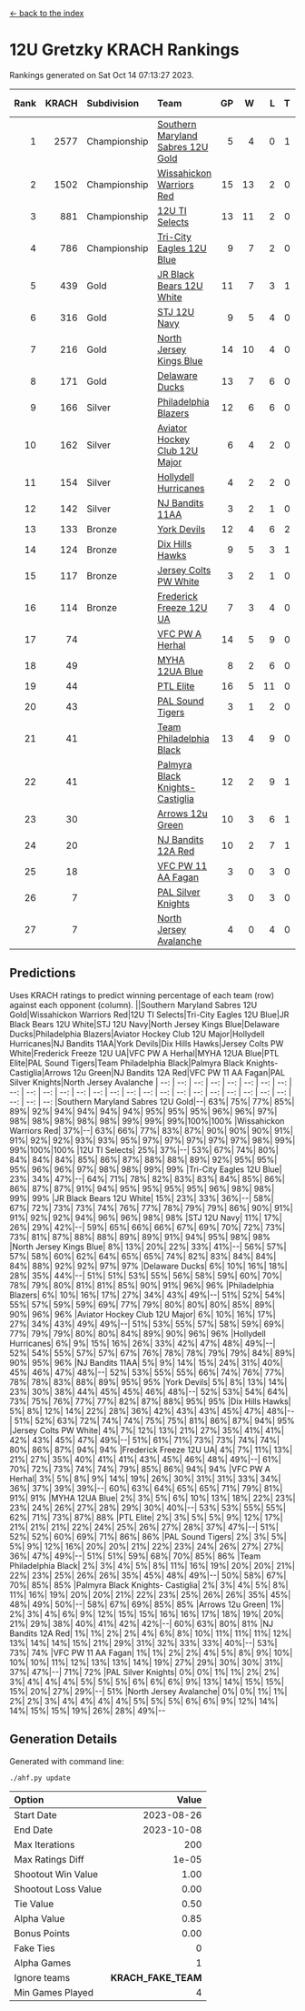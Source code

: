 [<- back to the index](readme.md)
# 12U Gretzky KRACH Rankings
Rankings generated on Sat Oct 14 07:13:27 2023.

Rank|KRACH|Subdivision|Team|GP|W|L|T|OTW|OTL|SoS|Exp Wins|Win Diff
---:|---:|:---|:---|---:|---:|---:|---:|---:|---:|---:|---:|---:
1|2577|Championship|[Southern Maryland Sabres 12U Gold](https://gamesheetstats.com/seasons/3659/teams/140463/schedule)|5|4|0|1|0|0|381|5.3|-0.0
2|1502|Championship|[Wissahickon Warriors Red](https://gamesheetstats.com/seasons/3659/teams/140468/schedule)|15|13|2|0|1|0|340|13.8|-0.0
3|881|Championship|[12U TI Selects](https://gamesheetstats.com/seasons/3659/teams/140450/schedule)|13|11|2|0|0|1|192|11.8|-0.0
4|786|Championship|[Tri-City Eagles 12U Blue](https://gamesheetstats.com/seasons/3659/teams/140466/schedule)|9|7|2|0|0|0|329|7.8|-0.0
5|439|Gold|[JR Black Bears 12U White](https://gamesheetstats.com/seasons/3659/teams/140456/schedule)|11|7|3|1|0|1|391|8.3|-0.0
6|316|Gold|[STJ 12U Navy](https://gamesheetstats.com/seasons/3659/teams/140464/schedule)|9|5|4|0|1|0|624|5.8|-0.0
7|216|Gold|[North Jersey Kings Blue](https://gamesheetstats.com/seasons/3659/teams/140459/schedule)|14|10|4|0|1|0|163|10.9|0.0
8|171|Gold|[Delaware Ducks](https://gamesheetstats.com/seasons/3659/teams/140453/schedule)|13|7|6|0|0|0|285|7.8|-0.0
9|166|Silver|[Philadelphia Blazers](https://gamesheetstats.com/seasons/3659/teams/140461/schedule)|12|6|6|0|1|0|538|6.8|-0.0
10|162|Silver|[Aviator Hockey Club 12U Major](https://gamesheetstats.com/seasons/3659/teams/140452/schedule)|6|4|2|0|0|0|407|4.9|0.0
11|154|Silver|[Hollydell Hurricanes](https://gamesheetstats.com/seasons/3659/teams/140777/schedule)|4|2|2|0|0|0|366|2.8|-0.0
12|142|Silver|[NJ Bandits 11AA](https://gamesheetstats.com/seasons/3659/teams/140782/schedule)|3|2|1|0|0|0|79|2.9|0.0
13|133|Bronze|[York Devils](https://gamesheetstats.com/seasons/3659/teams/140469/schedule)|12|4|6|2|1|0|455|5.8|-0.0
14|124|Bronze|[Dix Hills Hawks](https://gamesheetstats.com/seasons/3659/teams/140454/schedule)|9|5|3|1|0|0|118|6.4|0.0
15|117|Bronze|[Jersey Colts PW White](https://gamesheetstats.com/seasons/3659/teams/140778/schedule)|3|2|1|0|0|0|73|2.9|0.0
16|114|Bronze|[Frederick Freeze 12U UA](https://gamesheetstats.com/seasons/3659/teams/140455/schedule)|7|3|4|0|0|0|368|3.8|-0.0
17|74||[VFC PW A Herhal](https://gamesheetstats.com/seasons/3659/teams/140467/schedule)|14|5|9|0|0|0|313|5.8|-0.0
18|49||[MYHA 12UA Blue](https://gamesheetstats.com/seasons/3659/teams/140457/schedule)|8|2|6|0|0|1|426|2.8|-0.0
19|44||[PTL Elite](https://gamesheetstats.com/seasons/3659/teams/140462/schedule)|16|5|11|0|1|2|292|5.9|0.0
20|43||[PAL Sound Tigers](https://gamesheetstats.com/seasons/3659/teams/140486/schedule)|3|1|2|0|0|0|81|1.9|0.0
21|41||[Team Philadelphia Black](https://gamesheetstats.com/seasons/3659/teams/140465/schedule)|13|4|9|0|0|0|142|4.9|0.0
22|41||[Palmyra Black Knights- Castiglia](https://gamesheetstats.com/seasons/3659/teams/140460/schedule)|12|2|9|1|0|0|357|3.3|-0.0
23|30||[Arrows 12u Green](https://gamesheetstats.com/seasons/3659/teams/140451/schedule)|10|3|6|1|1|0|158|4.4|0.0
24|20||[NJ Bandits 12A Red](https://gamesheetstats.com/seasons/3659/teams/140458/schedule)|10|2|7|1|0|1|155|3.4|0.0
25|18||[VFC PW 11 AA Fagan](https://gamesheetstats.com/seasons/3659/teams/140789/schedule)|3|0|3|0|0|1|453|0.8|-0.0
26|7||[PAL Silver Knights](https://gamesheetstats.com/seasons/3659/teams/140514/schedule)|3|0|3|0|0|0|49|0.9|0.0
27|7||[North Jersey Avalanche](https://gamesheetstats.com/seasons/3659/teams/140783/schedule)|4|0|4|0|0|0|101|0.9|0.0

## Predictions
Uses KRACH ratings to predict winning percentage of each team (row) against each opponent (column).
||Southern Maryland Sabres 12U Gold|Wissahickon Warriors Red|12U TI Selects|Tri-City Eagles 12U Blue|JR Black Bears 12U White|STJ 12U Navy|North Jersey Kings Blue|Delaware Ducks|Philadelphia Blazers|Aviator Hockey Club 12U Major|Hollydell Hurricanes|NJ Bandits 11AA|York Devils|Dix Hills Hawks|Jersey Colts PW White|Frederick Freeze 12U UA|VFC PW A Herhal|MYHA 12UA Blue|PTL Elite|PAL Sound Tigers|Team Philadelphia Black|Palmyra Black Knights- Castiglia|Arrows 12u Green|NJ Bandits 12A Red|VFC PW 11 AA Fagan|PAL Silver Knights|North Jersey Avalanche
| --: | --: | --: | --: | --: | --: | --: | --: | --: | --: | --: | --: | --: | --: | --: | --: | --: | --: | --: | --: | --: | --: | --: | --: | --: | --: | --: | --: 
|Southern Maryland Sabres 12U Gold|--| 63%| 75%| 77%| 85%| 89%| 92%| 94%| 94%| 94%| 94%| 95%| 95%| 95%| 96%| 96%| 97%| 98%| 98%| 98%| 98%| 98%| 99%| 99%| 99%|100%|100%
|Wissahickon Warriors Red| 37%|--| 63%| 66%| 77%| 83%| 87%| 90%| 90%| 90%| 91%| 91%| 92%| 92%| 93%| 93%| 95%| 97%| 97%| 97%| 97%| 97%| 98%| 99%| 99%|100%|100%
|12U TI Selects| 25%| 37%|--| 53%| 67%| 74%| 80%| 84%| 84%| 84%| 85%| 86%| 87%| 88%| 88%| 89%| 92%| 95%| 95%| 95%| 96%| 96%| 97%| 98%| 98%| 99%| 99%
|Tri-City Eagles 12U Blue| 23%| 34%| 47%|--| 64%| 71%| 78%| 82%| 83%| 83%| 84%| 85%| 86%| 86%| 87%| 87%| 91%| 94%| 95%| 95%| 95%| 95%| 96%| 98%| 98%| 99%| 99%
|JR Black Bears 12U White| 15%| 23%| 33%| 36%|--| 58%| 67%| 72%| 73%| 73%| 74%| 76%| 77%| 78%| 79%| 79%| 86%| 90%| 91%| 91%| 92%| 92%| 94%| 96%| 96%| 98%| 98%
|STJ 12U Navy| 11%| 17%| 26%| 29%| 42%|--| 59%| 65%| 66%| 66%| 67%| 69%| 70%| 72%| 73%| 73%| 81%| 87%| 88%| 88%| 89%| 89%| 91%| 94%| 95%| 98%| 98%
|North Jersey Kings Blue|  8%| 13%| 20%| 22%| 33%| 41%|--| 56%| 57%| 57%| 58%| 60%| 62%| 64%| 65%| 65%| 74%| 82%| 83%| 84%| 84%| 84%| 88%| 92%| 92%| 97%| 97%
|Delaware Ducks|  6%| 10%| 16%| 18%| 28%| 35%| 44%|--| 51%| 51%| 53%| 55%| 56%| 58%| 59%| 60%| 70%| 78%| 79%| 80%| 81%| 81%| 85%| 90%| 91%| 96%| 96%
|Philadelphia Blazers|  6%| 10%| 16%| 17%| 27%| 34%| 43%| 49%|--| 51%| 52%| 54%| 55%| 57%| 59%| 59%| 69%| 77%| 79%| 80%| 80%| 80%| 85%| 89%| 90%| 96%| 96%
|Aviator Hockey Club 12U Major|  6%| 10%| 16%| 17%| 27%| 34%| 43%| 49%| 49%|--| 51%| 53%| 55%| 57%| 58%| 59%| 69%| 77%| 79%| 79%| 80%| 80%| 84%| 89%| 90%| 96%| 96%
|Hollydell Hurricanes|  6%|  9%| 15%| 16%| 26%| 33%| 42%| 47%| 48%| 49%|--| 52%| 54%| 55%| 57%| 57%| 67%| 76%| 78%| 78%| 79%| 79%| 84%| 89%| 90%| 95%| 96%
|NJ Bandits 11AA|  5%|  9%| 14%| 15%| 24%| 31%| 40%| 45%| 46%| 47%| 48%|--| 52%| 53%| 55%| 55%| 66%| 74%| 76%| 77%| 78%| 78%| 83%| 88%| 89%| 95%| 95%
|York Devils|  5%|  8%| 13%| 14%| 23%| 30%| 38%| 44%| 45%| 45%| 46%| 48%|--| 52%| 53%| 54%| 64%| 73%| 75%| 76%| 77%| 77%| 82%| 87%| 88%| 95%| 95%
|Dix Hills Hawks|  5%|  8%| 12%| 14%| 22%| 28%| 36%| 42%| 43%| 43%| 45%| 47%| 48%|--| 51%| 52%| 63%| 72%| 74%| 74%| 75%| 75%| 81%| 86%| 87%| 94%| 95%
|Jersey Colts PW White|  4%|  7%| 12%| 13%| 21%| 27%| 35%| 41%| 41%| 42%| 43%| 45%| 47%| 49%|--| 51%| 61%| 71%| 73%| 73%| 74%| 74%| 80%| 86%| 87%| 94%| 94%
|Frederick Freeze 12U UA|  4%|  7%| 11%| 13%| 21%| 27%| 35%| 40%| 41%| 41%| 43%| 45%| 46%| 48%| 49%|--| 61%| 70%| 72%| 73%| 74%| 74%| 79%| 85%| 86%| 94%| 94%
|VFC PW A Herhal|  3%|  5%|  8%|  9%| 14%| 19%| 26%| 30%| 31%| 31%| 33%| 34%| 36%| 37%| 39%| 39%|--| 60%| 63%| 64%| 65%| 65%| 71%| 79%| 81%| 91%| 91%
|MYHA 12UA Blue|  2%|  3%|  5%|  6%| 10%| 13%| 18%| 22%| 23%| 23%| 24%| 26%| 27%| 28%| 29%| 30%| 40%|--| 53%| 53%| 55%| 55%| 62%| 71%| 73%| 87%| 88%
|PTL Elite|  2%|  3%|  5%|  5%|  9%| 12%| 17%| 21%| 21%| 21%| 22%| 24%| 25%| 26%| 27%| 28%| 37%| 47%|--| 51%| 52%| 52%| 60%| 69%| 71%| 86%| 86%
|PAL Sound Tigers|  2%|  3%|  5%|  5%|  9%| 12%| 16%| 20%| 20%| 21%| 22%| 23%| 24%| 26%| 27%| 27%| 36%| 47%| 49%|--| 51%| 51%| 59%| 68%| 70%| 85%| 86%
|Team Philadelphia Black|  2%|  3%|  4%|  5%|  8%| 11%| 16%| 19%| 20%| 20%| 21%| 22%| 23%| 25%| 26%| 26%| 35%| 45%| 48%| 49%|--| 50%| 58%| 67%| 70%| 85%| 85%
|Palmyra Black Knights- Castiglia|  2%|  3%|  4%|  5%|  8%| 11%| 16%| 19%| 20%| 20%| 21%| 22%| 23%| 25%| 26%| 26%| 35%| 45%| 48%| 49%| 50%|--| 58%| 67%| 69%| 85%| 85%
|Arrows 12u Green|  1%|  2%|  3%|  4%|  6%|  9%| 12%| 15%| 15%| 16%| 16%| 17%| 18%| 19%| 20%| 21%| 29%| 38%| 40%| 41%| 42%| 42%|--| 60%| 63%| 80%| 81%
|NJ Bandits 12A Red|  1%|  1%|  2%|  2%|  4%|  6%|  8%| 10%| 11%| 11%| 11%| 12%| 13%| 14%| 14%| 15%| 21%| 29%| 31%| 32%| 33%| 33%| 40%|--| 53%| 73%| 74%
|VFC PW 11 AA Fagan|  1%|  1%|  2%|  2%|  4%|  5%|  8%|  9%| 10%| 10%| 10%| 11%| 12%| 13%| 13%| 14%| 19%| 27%| 29%| 30%| 30%| 31%| 37%| 47%|--| 71%| 72%
|PAL Silver Knights|  0%|  0%|  1%|  1%|  2%|  2%|  3%|  4%|  4%|  4%|  5%|  5%|  5%|  6%|  6%|  6%|  9%| 13%| 14%| 15%| 15%| 15%| 20%| 27%| 29%|--| 51%
|North Jersey Avalanche|  0%|  0%|  1%|  1%|  2%|  2%|  3%|  4%|  4%|  4%|  4%|  5%|  5%|  5%|  6%|  6%|  9%| 12%| 14%| 14%| 15%| 15%| 19%| 26%| 28%| 49%|--

## Generation Details

Generated with command line:
```
./ahf.py update
```

| Option | Value |
| :----- | ----: |
| Start Date | 2023-08-26 |
| End Date | 2023-10-08 |
| Max Iterations | 200 |
| Max Ratings Diff | 1e-05 |
| Shootout Win Value | 1.00 |
| Shootout Loss Value | 0.00 |
| Tie Value | 0.50 |
| Alpha Value | 0.85 |
| Bonus Points | 0.00 |
| Fake Ties | 0 |
| Alpha Games | 1 |
| Ignore teams | __KRACH_FAKE_TEAM__ |
| Min Games Played | 4 |

